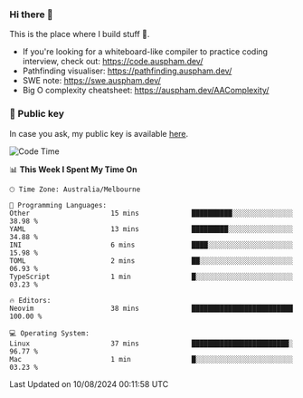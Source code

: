### Hi there 👋

This is the place where I build stuff 👀. 

- If you're looking for a whiteboard-like compiler to practice coding interview, check out: https://code.auspham.dev/
- Pathfinding visualiser: https://pathfinding.auspham.dev/
- SWE note: https://swe.auspham.dev/
- Big O complexity cheatsheet: https://auspham.dev/AAComplexity/

### 🔑 Public key

In case you ask, my public key is available [here](https://public.auspham.dev/).

<!--START_SECTION:waka-->
![Code Time](http://img.shields.io/badge/Code%20Time-1%2C316%20hrs%2016%20mins-blue)

📊 **This Week I Spent My Time On** 

```text
🕑︎ Time Zone: Australia/Melbourne

💬 Programming Languages: 
Other                    15 mins             ██████████░░░░░░░░░░░░░░░   38.98 % 
YAML                     13 mins             █████████░░░░░░░░░░░░░░░░   34.88 % 
INI                      6 mins              ████░░░░░░░░░░░░░░░░░░░░░   15.98 % 
TOML                     2 mins              ██░░░░░░░░░░░░░░░░░░░░░░░   06.93 % 
TypeScript               1 min               █░░░░░░░░░░░░░░░░░░░░░░░░   03.23 % 

🔥 Editors: 
Neovim                   38 mins             █████████████████████████   100.00 % 

💻 Operating System: 
Linux                    37 mins             ████████████████████████░   96.77 % 
Mac                      1 min               █░░░░░░░░░░░░░░░░░░░░░░░░   03.23 % 
```


 Last Updated on 10/08/2024 00:11:58 UTC
<!--END_SECTION:waka-->

<!--
**rockmanvnx6/rockmanvnx6** is a ✨ _special_ ✨ repository because its `README.md` (this file) appears on your GitHub profile.

Here are some ideas to get you started:

- 🔭 I’m currently working on ...
- 🌱 I’m currently learning ...
- 👯 I’m looking to collaborate on ...
- 🤔 I’m looking for help with ...
- 💬 Ask me about ...
- 📫 How to reach me: ...
- 😄 Pronouns: ...
- ⚡ Fun fact: ...
-->
